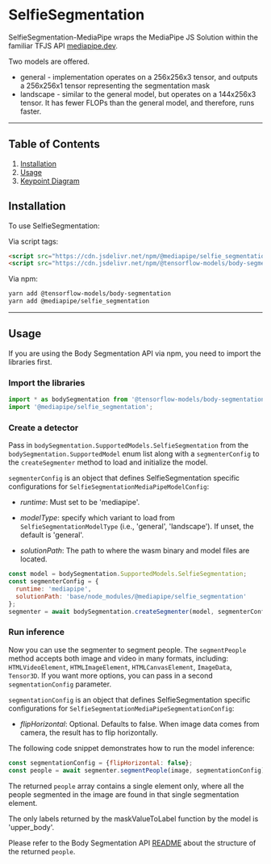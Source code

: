 # SelfieSegmentation

SelfieSegmentation-MediaPipe wraps the MediaPipe JS Solution within the familiar
TFJS API [mediapipe.dev](https://mediapipe.dev).

Two models are offered.

* general - implementation operates on a 256x256x3 tensor, and outputs a 256x256x1 tensor representing the segmentation mask
* landscape - similar to the general model, but operates on a 144x256x3 tensor. It has fewer FLOPs than the general model, and therefore, runs faster.

--------------------------------------------------------------------------------

## Table of Contents

1.  [Installation](#installation)
2.  [Usage](#usage)
3.  [Keypoint Diagram](#keypoint-diagram)

## Installation

To use SelfieSegmentation:

Via script tags:

```html
<script src="https://cdn.jsdelivr.net/npm/@mediapipe/selfie_segmentation"></script>
<script src="https://cdn.jsdelivr.net/npm/@tensorflow-models/body-segmentation"></script>
```

Via npm:
```sh
yarn add @tensorflow-models/body-segmentation
yarn add @mediapipe/selfie_segmentation
```

-----------------------------------------------------------------------
## Usage

If you are using the Body Segmentation API via npm, you need to import the libraries first.

### Import the libraries

```javascript
import * as bodySegmentation from '@tensorflow-models/body-segmentation';
import '@mediapipe/selfie_segmentation';
```

### Create a detector

Pass in `bodySegmentation.SupportedModels.SelfieSegmentation` from the
`bodySegmentation.SupportedModel` enum list along with a `segmenterConfig` to the
`createSegmenter` method to load and initialize the model.

`segmenterConfig` is an object that defines SelfieSegmentation specific configurations for `SelfieSegmentationMediaPipeModelConfig`:

*   *runtime*: Must set to be 'mediapipe'.

*   *modelType*: specify which variant to load from `SelfieSegmentationModelType` (i.e.,
    'general', 'landscape'). If unset, the default is 'general'.

*   *solutionPath*: The path to where the wasm binary and model files are located.

```javascript
const model = bodySegmentation.SupportedModels.SelfieSegmentation;
const segmenterConfig = {
  runtime: 'mediapipe',
  solutionPath: 'base/node_modules/@mediapipe/selfie_segmentation'
};
segmenter = await bodySegmentation.createSegmenter(model, segmenterConfig);
```

### Run inference

Now you can use the segmenter to segment people. The `segmentPeople` method
accepts both image and video in many formats, including:
`HTMLVideoElement`, `HTMLImageElement`, `HTMLCanvasElement`, `ImageData`, `Tensor3D`. If you want more
options, you can pass in a second `segmentationConfig` parameter.

`segmentationConfig` is an object that defines SelfieSegmentation specific configurations for `SelfieSegmentationMediaPipeSegmentationConfig`:

*   *flipHorizontal*: Optional. Defaults to false. When image data comes from camera, the result has to flip horizontally.

The following code snippet demonstrates how to run the model inference:

```javascript
const segmentationConfig = {flipHorizontal: false};
const people = await segmenter.segmentPeople(image, segmentationConfig);
```

The returned `people` array contains a single element only, where all the people segmented in the image are found in that single segmentation element.

The only labels returned by the maskValueToLabel function by the model is 'upper_body'.

Please refer to the Body Segmentation API
[README](https://github.com/tensorflow/tfjs-models/blob/master/body-segmentation/README.md#how-to-run-it)
about the structure of the returned `people`.
